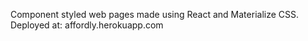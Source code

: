 Component styled web pages made using React and Materialize CSS.
<br>
Deployed at: affordly.herokuapp.com
